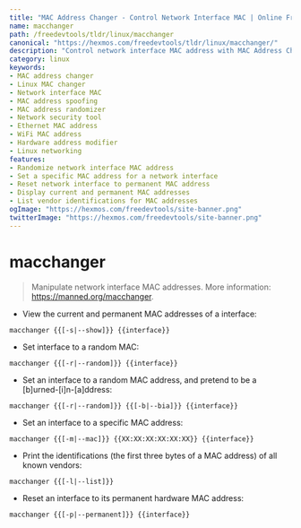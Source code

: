 ```yaml
---
title: "MAC Address Changer - Control Network Interface MAC | Online Free DevTools by Hexmos"
name: macchanger
path: /freedevtools/tldr/linux/macchanger
canonical: "https://hexmos.com/freedevtools/tldr/linux/macchanger/"
description: "Control network interface MAC address with MAC Address Changer. Spoof MAC addresses and enhance network security. Free online tool, no registration required."
category: linux
keywords:
- MAC address changer
- Linux MAC changer
- Network interface MAC
- MAC address spoofing
- MAC address randomizer
- Network security tool
- Ethernet MAC address
- WiFi MAC address
- Hardware address modifier
- Linux networking
features:
- Randomize network interface MAC address
- Set a specific MAC address for a network interface
- Reset network interface to permanent MAC address
- Display current and permanent MAC addresses
- List vendor identifications for MAC addresses
ogImage: "https://hexmos.com/freedevtools/site-banner.png"
twitterImage: "https://hexmos.com/freedevtools/site-banner.png"
---
```


# macchanger

> Manipulate network interface MAC addresses.
> More information: <https://manned.org/macchanger>.

- View the current and permanent MAC addresses of a interface:

`macchanger {{[-s|--show]}} {{interface}}`

- Set interface to a random MAC:

`macchanger {{[-r|--random]}} {{interface}}`

- Set an interface to a random MAC address, and pretend to be a [b]urned-[i]n-[a]ddress:

`macchanger {{[-r|--random]}} {{[-b|--bia]}} {{interface}}`

- Set an interface to a specific MAC address:

`macchanger {{[-m|--mac]}} {{XX:XX:XX:XX:XX:XX}} {{interface}}`

- Print the identifications (the first three bytes of a MAC address) of all known vendors:

`macchanger {{[-l|--list]}}`

- Reset an interface to its permanent hardware MAC address:

`macchanger {{[-p|--permanent]}} {{interface}}`
